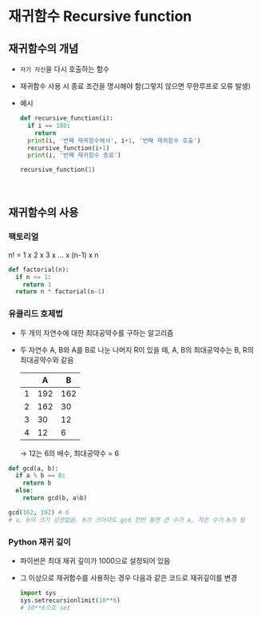 # 재귀함수 Recursive function

## 재귀함수의 개념

- `자기 자신`을 다시 호출하는 함수

- 재귀함수 사용 시 종료 조건을 명시해야 함(그렇지 않으면 무한루프로 오류 발생)

- 예시
  ```python
  def recursive_function(i):
    if i == 100:
      return
    print(i, '번째 재귀함수에서', i+1, '번째 재귀함수 호출')
    recursive_function(i+1)
    print(i, '번째 재귀함수 종료')

  recursive_function(1)
  ```

<br>

## 재귀함수의 사용

### 팩토리얼
n! = 1 x 2 x 3 x ... x (n-1) x n
```python
def factorial(n):
  if n <= 1:
    return 1
  return n * factorial(n-1)
```


### 유클리드 호제법
- 두 개의 자연수에 대한 최대공약수를 구하는 알고리즘
- 두 자연수 A, B와 A를 B로 나눈 나머지 R이 있을 때, A, B의 최대공약수는 B, R의 최대공약수와 같음

  |   |  A  |  B  |
  |---|-----|-----|
  | 1 | 192 | 162 |
  | 2 | 162 | 30  |
  | 3 | 30  | 12  |
  | 4 | 12  |  6  |

  → 12는 6의 배수, 최대공약수 = 6

```python
def gcd(a, b):
  if a % b == 0:
    return b
  else:
    return gcd(b, a%b)

gcd(162, 192) # 6
# a, b의 크기 상관없음. b가 크더라도 gcd 한번 돌면 큰 수가 a, 작은 수가 b가 됨
```


### Python 재귀 깊이

- 파이썬은 최대 재귀 깊이가 1000으로 설정되어 있음

- 그 이상으로 재귀함수를 사용하는 경우 다음과 같은 코드로 재귀깊이를 변경
  ```python
  import sys
  sys.setrecursionlimit(10**6)
  # 10**6으로 set
  ```